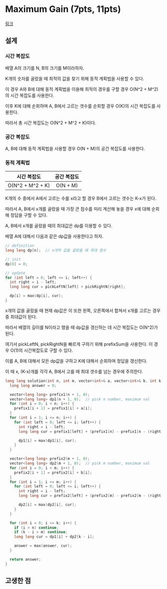 # Maximum Gain (7pts, 11pts)

[링크](https://codingcompetitions.withgoogle.com/kickstart/round/00000000008caea6/0000000000b76fae)

## 설계

### 시간 복잡도

배열 A의 크기를 N, B의 크기를 M이라하자.

K개의 숫자를 골랐을 때 최적의 값을 찾기 위해 동적 계획법을 사용할 수 있다.

이 경우 A와 B에 대해 동적 계획법을 이용해 최적의 경우를 구할 경우 O(N^2 + M^2)의 시간 복잡도를 사용한다.

이후 K에 대해 순회하며 A, B에서 고르는 갯수를 순회할 경우 O(K)의 시간 복잡도를 사용한다.

따라서 총 시간 복잡도는 O(N^2 + M^2 + K)이다.

### 공간 복잡도

A, B에 대해 동적 계획법을 사용할 경우 O(N + M)의 공간 복잡도를 사용한다.

### 동적 계획법

|   시간 복잡도    | 공간 복잡도 |
| :--------------: | :---------: |
| O(N^2 + M^2 + K) |  O(N + M)   |

K개의 수 중에서 A에서 고르는 수를 x라고 할 경우 B에서 고르는 갯수는 K-x가 된다.

따라서 A, B에서 x개를 골랐을 때 가장 큰 점수를 미리 계산해 놓을 경우 x에 대해 순회해 정답을 구할 수 있다.

A, B에서 x개를 골랐을 때의 최대값은 dp를 이용할 수 있다.

배열 A에 대해서 다음과 같은 dp값을 사용한다고 하자.

```cpp
// definition
long long dp[n];  // n개의 값을 골랐을 때 최대 점수

// init
dp[0] = 0;

// update
for (int left = 0; left <= i; left++) {
  int right = i - left;
  long long cur = pickLeftN[left] + pickRightN[right];

  dp[i] = max(dp[i], cur);
}
```

x개의 값을 골랐을 때 현재 dp값은 이 또한 왼쪽, 오른쪽에서 합쳐서 x개를 고르는 경우 중 최대값이 된다.

따라서 배열의 길이를 N이라고 했을 때 dp값을 갱신하는 데 시간 복잡도는 O(N^2)가 된다.

여기서 pickLeftN, pickRightN을 빠르게 구하기 위해 prefixSum을 사용한다. 이 경우 O(1)의 시간복잡도로 구할 수 있다.

이를 A, B에 대해서 모든 dp값을 구하고 K에 대해서 순회하며 정답을 갱신한다.

이 때 x, (K-x)개를 각각 A, B에서 고를 때 최대 갯수를 넘는 경우에 주의한다.

```cpp
long long solution(int n, int m, vector<int>& a, vector<int>& b, int k) {
  long long answer = 0;

  vector<long long> prefix1(n + 1, 0);
  vector<long long> dp1(n + 1, 0);  // pick n number, maximum val
  for (int i = 0; i < n; i++) {
    prefix1[i + 1] = prefix1[i] + a[i];
  }
  for (int i = 1; i <= n; i++) {
    for (int left = 0; left <= i; left++) {
      int right = i - left;
      long long cur = prefix1[left] + (prefix1[n] - prefix1[n - (right)]);

      dp1[i] = max(dp1[i], cur);
    }
  }

  vector<long long> prefix2(m + 1, 0);
  vector<long long> dp2(m + 1, 0);  // pick m number, maximum val
  for (int i = 0; i < m; i++) {
    prefix2[i + 1] = prefix2[i] + b[i];
  }
  for (int i = 1; i <= m; i++) {
    for (int left = 0; left <= i; left++) {
      int right = i - left;
      long long cur = prefix2[left] + (prefix2[m] - prefix2[m - (right)]);

      dp2[i] = max(dp2[i], cur);
    }
  }

  for (int i = 0; i <= k; i++) {
    if (i > n) continue;
    if (k - i > m) continue;
    long long cur = dp1[i] + dp2[k - i];

    answer = max(answer, cur);
  }

  return answer;
}
```

## 고생한 점
